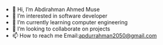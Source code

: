 - 👋 Hi, I’m Abdirahman Ahmed Muse
- 👀 I’m interested in software developer
- 🌱 I’m currently learning computer engineering
- 💞️ I’m looking to collaborate on projects 
- 📫 How to reach me Email:apdurrahman2050@gmail.com

<!---
Adpurrahman20/Adpurrahman20 is a ✨ special ✨ repository because its `README.md` (this file) appears on your GitHub profile.
You can click the Preview link to take a look at your changes.
--->
